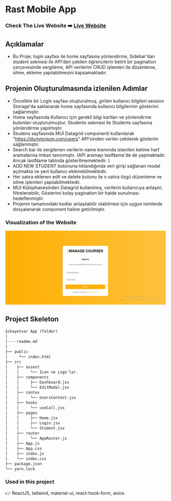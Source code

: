# Rast Mobile App

### Check The Live Website ➡️ [Live Website](https://sekunev-sikayetvar.netlify.app/)

## Açıklamalar

- Bu Proje; login sayfası ile home sayfasına yönlendirme, Sidebar'dan student sekmesi ile API'den çekilen öğrencilerin belirli bir pagination çerçevesinde sergileme, API verilerini CRUD işlemleri ile düzenleme, silme, ekleme yapılabilmesini kapsamaktadır.

## Projenin Oluşturulmasında izlenilen Adımlar

- Öncelikle bir Login sayfası oluşturulmuş, girilen kullanıcı bilgileri session Storage'da saklanarak home sayfasında kullanıcı bilgilerinin gösterimi sağlanmıştır.
- Home sayfasında Kullanıcı için gerekli bilgi kartları ve yönlendirme butonları oluşturulmuştur. Students sekmesi ile Students sayfasına yönlendirme yapılmıştır.
- Studens sayfasında MUİ Datagrid componenti kullanılarak "https://dummyjson.com/users" API'sinden veriler çekilerek gösterim sağlanmıştır.
- Search bar ile sergilenen verilerin name kısmında istenilen kelime harf aramalarına imkan tanınmıştır. (API aramayı lastName'de de yapmaktadır. Ancak lastName tabloda gösterilmemektedir. )
- ADD NEW STUDENT butonuna tıklandığında veri girişi sağlanan modal açılmakta ve yeni kullanıcı eklenebilmektedir.
- Her satıra eklenen edit ve delete butonu ile o satıra özgü düzenleme ve silme işlemleri yapılabilmektedir.
- MUI Kütüphanesinden Datagrid kullanılmış, verilerin kullanıcıya anlaşılır, filtrelenebilir, Gösterimi kolay pagination bir halde sunulması hedeflenmiştir.
- Projenin tamamındaki kodlar anlaşılabilir olabilmesi için uygun isimlerde dosyalanarak component haline getirilmiştir.

### Visualization of the Website

![image](https://github.com/Sekunev/sikayetvar/blob/main/src/assest/AnimationProject.gif)

## Project Skeleton

```
Şikayetvar App (folder)
|
|----readme.md
|
├── public
│     └── index.html
├── src
│    ├── assest
│    │     └── Icon ve Logo'lar.
│    ├── components
│    │     ├── Dashboard.jsx
│    │     └── EditModal.jsx
│    ├── contex
│    │     └── UsersContext.jsx
│    ├── hooks
│    │     └── useCall.jsx
│    ├── pages
│    │     ├── Home.jsx
│    │     ├── Login.jsx
│    │     └── Student.jsx
│    ├── router
│    │     └── AppRouter.js
│    ├── App.js
│    ├── App.css
│    ├── index.js
│    └── index.css
├── package.json
└── yarn.lock
```

### Used in this project

👉 ReactJS, tailwind, material-ui, react-hook-form, axios.
